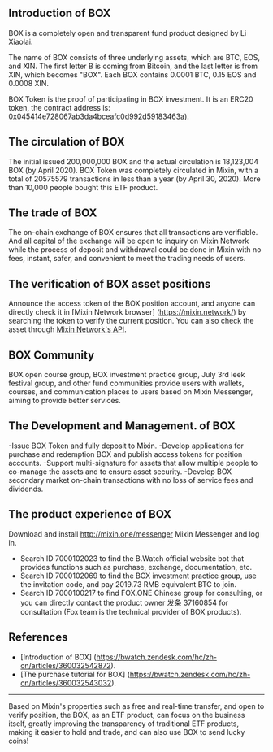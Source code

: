 ## Introduction of BOX

BOX is a completely open and transparent fund product designed by Li Xiaolai.

The name of BOX consists of three underlying assets, which are BTC, EOS, and XIN. The first letter B is coming from Bitcoin, and the last letter is from XIN, which becomes "BOX". Each BOX contains 0.0001 BTC, 0.15 EOS and 0.0008 XIN.

BOX Token is the proof of participating in BOX investment. It is an ERC20 token, the contract address is: [0x045414e728067ab3da4bceafc0d992d59183463a](https://etherscan.io/address/0x045414e728067ab3da4bceafc0d992d59183463a)).

## The circulation of BOX

The initial issued 200,000,000 BOX and the actual circulation is 18,123,004 BOX (by April 2020). BOX Token was completely circulated in Mixin, with a total of 20575579 transactions in less than a year (by April 30, 2020). More than 10,000 people bought this ETF product.

## The trade of BOX

The on-chain exchange of BOX ensures that all transactions are verifiable. And all capital of the exchange will be open to inquiry on Mixin Network while the process of deposit and withdrawal could be done in Mixin with no fees, instant, safer, and convenient to meet the trading needs of users.

## The verification of BOX asset positions

Announce the access token of the BOX position account, and anyone can directly check it in [Mixin Network browser] (<https://mixin.network/>) by searching the token to verify the current position. You can also check the asset through [Mixin Network's API](https://developers.mixin.one/api/alpha-mixin-network/read-assets/).

## BOX Community

BOX open course group, BOX investment practice group, July 3rd leek festival group, and other fund communities provide users with wallets, courses, and communication places to users based on Mixin Messenger, aiming to provide better services.

## The Development and Management. of BOX

-Issue BOX Token and fully deposit to Mixin.
-Develop applications for purchase and redemption BOX and publish access tokens for position accounts.
-Support multi-signature for assets that allow multiple people to co-manage the assets and to ensure asset security.
-Develop BOX secondary market on-chain transactions with no loss of service fees and dividends.

## The product experience of BOX

Download and install <http://mixin.one/messenger> Mixin Messenger and log in.

- Search ID 7000102023 to find the B.Watch official website bot that provides functions such as purchase, exchange, documentation, etc.
- Search ID 7000102069 to find the BOX investment practice group, use the invitation code, and pay 2019.73 RMB equivalent BTC to join.
- Search ID 7000100217 to find FOX.ONE Chinese group for consulting, or you can directly contact the product owner 发条 37160854 for consultation (Fox team is the technical provider of BOX products).

## References

- [Introduction of BOX] (<https://bwatch.zendesk.com/hc/zh-cn/articles/360032542872>).
- [The purchase tutorial for BOX] (<https://bwatch.zendesk.com/hc/zh-cn/articles/360032543032>).

---
Based on Mixin's properties such as free and real-time transfer, and open to verify position, the BOX, as an ETF product, can focus on the business itself, greatly improving the transparency of traditional ETF products, making it easier to hold and trade, and can also use BOX to send lucky coins!
